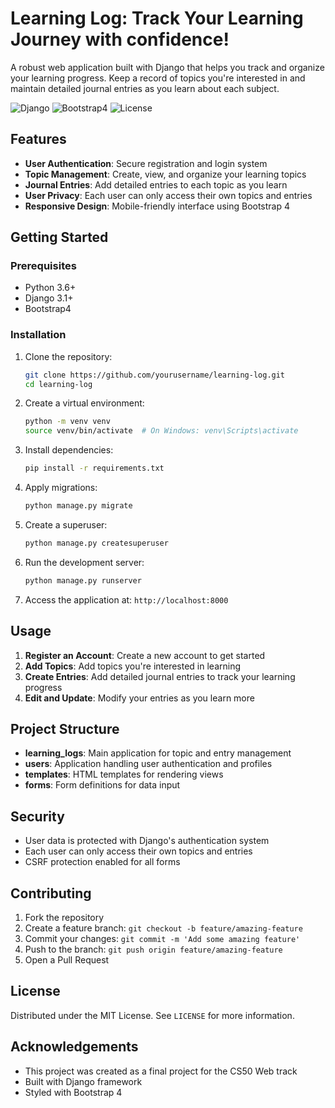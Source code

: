 # Learning Log: Track Your Learning Journey with confidence!

A robust web application built with Django that helps you track and organize your learning progress. Keep a record of topics you're interested in and maintain detailed journal entries as you learn about each subject.

![Django](https://img.shields.io/badge/Django-3.1.4-green)
![Bootstrap4](https://img.shields.io/badge/Bootstrap-4-blue)
![License](https://img.shields.io/badge/License-MIT-yellow)

## Features

- **User Authentication**: Secure registration and login system
- **Topic Management**: Create, view, and organize your learning topics
- **Journal Entries**: Add detailed entries to each topic as you learn
- **User Privacy**: Each user can only access their own topics and entries
- **Responsive Design**: Mobile-friendly interface using Bootstrap 4

## Getting Started

### Prerequisites

- Python 3.6+
- Django 3.1+
- Bootstrap4

### Installation

1. Clone the repository:
   ```bash
   git clone https://github.com/yourusername/learning-log.git
   cd learning-log
   ```

2. Create a virtual environment:
   ```bash
   python -m venv venv
   source venv/bin/activate  # On Windows: venv\Scripts\activate
   ```

3. Install dependencies:
   ```bash
   pip install -r requirements.txt
   ```

4. Apply migrations:
   ```bash
   python manage.py migrate
   ```

5. Create a superuser:
   ```bash
   python manage.py createsuperuser
   ```

6. Run the development server:
   ```bash
   python manage.py runserver
   ```

7. Access the application at: `http://localhost:8000`

## Usage

1. **Register an Account**: Create a new account to get started
2. **Add Topics**: Add topics you're interested in learning
3. **Create Entries**: Add detailed journal entries to track your learning progress
4. **Edit and Update**: Modify your entries as you learn more

## Project Structure

- **learning_logs**: Main application for topic and entry management
- **users**: Application handling user authentication and profiles
- **templates**: HTML templates for rendering views
- **forms**: Form definitions for data input

## Security

- User data is protected with Django's authentication system
- Each user can only access their own topics and entries
- CSRF protection enabled for all forms

## Contributing

1. Fork the repository
2. Create a feature branch: `git checkout -b feature/amazing-feature`
3. Commit your changes: `git commit -m 'Add some amazing feature'`
4. Push to the branch: `git push origin feature/amazing-feature`
5. Open a Pull Request

## License

Distributed under the MIT License. See `LICENSE` for more information.

## Acknowledgements

- This project was created as a final project for the CS50 Web track
- Built with Django framework
- Styled with Bootstrap 4
